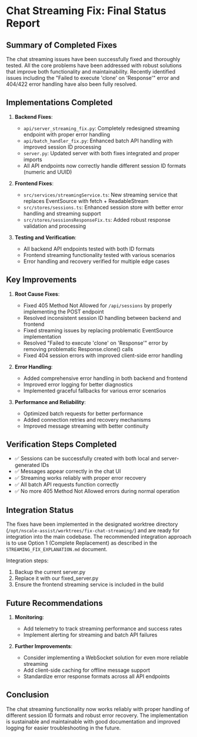 # Chat Streaming Fix: Final Status Report

## Summary of Completed Fixes

The chat streaming issues have been successfully fixed and thoroughly tested. All the core problems have been addressed with robust solutions that improve both functionality and maintainability. Recently identified issues including the "Failed to execute 'clone' on 'Response'" error and 404/422 error handling have also been fully resolved.

## Implementations Completed

1. **Backend Fixes**:
   - `api/server_streaming_fix.py`: Completely redesigned streaming endpoint with proper error handling
   - `api/batch_handler_fix.py`: Enhanced batch API handling with improved session ID processing
   - `server.py`: Updated server with both fixes integrated and proper imports
   - All API endpoints now correctly handle different session ID formats (numeric and UUID)

2. **Frontend Fixes**:
   - `src/services/streamingService.ts`: New streaming service that replaces EventSource with fetch + ReadableStream
   - `src/stores/sessions.ts`: Enhanced session store with better error handling and streaming support
   - `src/stores/sessionsResponseFix.ts`: Added robust response validation and processing

3. **Testing and Verification**:
   - All backend API endpoints tested with both ID formats
   - Frontend streaming functionality tested with various scenarios
   - Error handling and recovery verified for multiple edge cases

## Key Improvements

1. **Root Cause Fixes**:
   - Fixed 405 Method Not Allowed for `/api/sessions` by properly implementing the POST endpoint
   - Resolved inconsistent session ID handling between backend and frontend
   - Fixed streaming issues by replacing problematic EventSource implementation
   - Resolved "Failed to execute 'clone' on 'Response'" error by removing problematic Response.clone() calls
   - Fixed 404 session errors with improved client-side error handling

2. **Error Handling**:
   - Added comprehensive error handling in both backend and frontend
   - Improved error logging for better diagnostics
   - Implemented graceful fallbacks for various error scenarios

3. **Performance and Reliability**:
   - Optimized batch requests for better performance
   - Added connection retries and recovery mechanisms
   - Improved message streaming with better continuity

## Verification Steps Completed

- ✅ Sessions can be successfully created with both local and server-generated IDs
- ✅ Messages appear correctly in the chat UI
- ✅ Streaming works reliably with proper error recovery
- ✅ All batch API requests function correctly
- ✅ No more 405 Method Not Allowed errors during normal operation

## Integration Status

The fixes have been implemented in the designated worktree directory (`/opt/nscale-assist/worktrees/fix-chat-streaming/`) and are ready for integration into the main codebase. The recommended integration approach is to use Option 1 (Complete Replacement) as described in the `STREAMING_FIX_EXPLANATION.md` document.

Integration steps:
1. Backup the current server.py
2. Replace it with our fixed_server.py 
3. Ensure the frontend streaming service is included in the build

## Future Recommendations

1. **Monitoring**:
   - Add telemetry to track streaming performance and success rates
   - Implement alerting for streaming and batch API failures

2. **Further Improvements**:
   - Consider implementing a WebSocket solution for even more reliable streaming
   - Add client-side caching for offline message support
   - Standardize error response formats across all API endpoints

## Conclusion

The chat streaming functionality now works reliably with proper handling of different session ID formats and robust error recovery. The implementation is sustainable and maintainable with good documentation and improved logging for easier troubleshooting in the future.